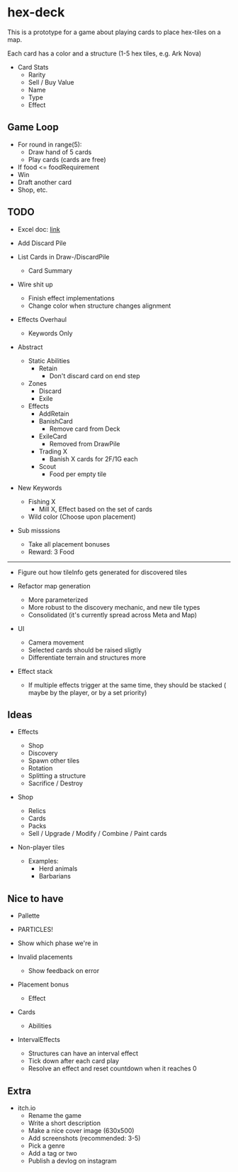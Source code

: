 # hex-deck

This is a prototype for a game about playing cards to place hex-tiles on a map.

Each card has a color and a structure (1-5 hex tiles, e.g. Ark Nova)

- Card Stats
  - Rarity
  - Sell / Buy Value
  - Name
  - Type
  - Effect

## Game Loop

- For round in range(5):
  - Draw hand of 5 cards
  - Play cards (cards are free)
- If food <= foodRequirement
- Win
- Draft another card
- Shop, etc.

## TODO

- Excel doc: [link](https://docs.google.com/spreadsheets/d/1TMEV-sFI3mOZJgG8Z5mYMCvU5P2x5S5duTnkkBkJ5sk/edit#gid=0)

- Add Discard Pile
- List Cards in Draw-/DiscardPile
  - Card Summary

- Wire shit up
  - Finish effect implementations
  - Change color when structure changes alignment

- Effects Overhaul
  - Keywords Only

- Abstract
  - Static Abilities
    - Retain
      - Don't discard card on end step
  - Zones
    - Discard
    - Exile
  - Effects
    - AddRetain
    - BanishCard
      - Remove card from Deck
    - ExileCard
      - Removed from DrawPile
    - Trading X
      - Banish X cards for 2F/1G each
    - Scout
      - Food per empty tile

- New Keywords
  - Fishing X
    - Mill X, Effect based on the set of cards
  - Wild color (Choose upon placement)

- Sub misssions
  - Take all placement bonuses
  - Reward: 3 Food

---

- Figure out how tileInfo gets generated for discovered tiles

- Refactor map generation
  - More parameterized
  - More robust to the discovery mechanic, and new tile types
  - Consolidated (it's currently spread across Meta and Map)

- UI
  - Camera movement
  - Selected cards should be raised sligtly
  - Differentiate terrain and structures more

- Effect stack
  - If multiple effects trigger at the same time, they should be stacked ( maybe by the player, or by a set priority)

## Ideas

- Effects
  - Shop
  - Discovery
  - Spawn other tiles
  - Rotation
  - Splitting a structure
  - Sacrifice / Destroy

- Shop
  - Relics
  - Cards
  - Packs
  - Sell / Upgrade / Modify / Combine / Paint cards

- Non-player tiles  
  - Examples:
    - Herd animals
    - Barbarians

## Nice to have

- Pallette
- PARTICLES!
- Show which phase we're in
- Invalid placements
  - Show feedback on error
- Placement bonus
  - Effect
- Cards
  - Abilities

- IntervalEffects
  - Structures can have an interval effect
  - Tick down after each card play
  - Resolve an effect and reset countdown when it reaches 0

## Extra

- itch.io
  - Rename the game
  - Write a short description
  - Make a nice cover image (630x500)
  - Add screenshots (recommended: 3-5)
  - Pick a genre
  - Add a tag or two
  - Publish a devlog on instagram
